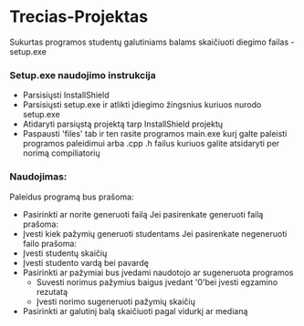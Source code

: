# Trecias-Projektas
Sukurtas programos studentų galutiniams balams skaičiuoti diegimo failas - setup.exe

### Setup.exe naudojimo instrukcija
- Parsisiųsti InstallShield 
- Parsisiųsti setup.exe ir atlikti įdiegimo žingsnius kuriuos nurodo setup.exe
- Atidaryti parsiųstą projektą tarp InstallShield projektų 
- Paspausti 'files' tab ir ten rasite programos main.exe kurį galte paleisti programos paleidimui arba .cpp .h failus kuriuos galite atsidaryti per norimą compiliatorių 

### Naudojimas:
Paleidus programą bus prašoma:
- Pasirinkti ar norite generuoti failą
Jei pasirenkate generuoti failą prašoma:
- Įvesti kiek pažymių generuoti studentams
Jei pasirenkate negeneruoti failo prašoma:
- Įvesti studentų skaičių 
- Įvesti studento vardą bei pavardę
- Pasirinkti ar pažymiai bus įvedami naudotojo ar sugeneruota programos
    - Suvesti norimus pažymius baigus įvedant '0'bei įvesti egzamino rezutatą
    - Įvesti norimo sugeneruoti pažymių skaičių
- Pasirinkti ar galutinį balą skaičiuoti pagal vidurkį ar medianą
